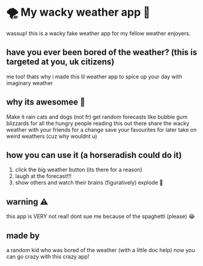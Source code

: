 # 🌪️ My wacky weather app 🌈
wassup! this is a wacky fake weather app for my fellow weather enjoyers.
## have you ever been bored of the weather? (this is targeted at you, uk citizens)
me too! thats why i made this lil weather app to spice up your day with imaginary weather
## why its awesomee 🌟
Make it rain cats and dogs (not fr)
get random forecasts like bubble gum blizzards for all the hungry people reading this out there
share the wacky weather with your friends for a change
save your favourites for later
take on weird weathers (cuz why wouldnt u)
## how you can use it (a horseradish could do it) 
1. click the big weather button (its there for a reason)
2. laugh at the forecast!!!
3. show others and watch their brains (figuratively) explode 🤯
## warning ⚠️
this app is VERY not real! dont sue me because of the spaghetti (please) 😂
## made by 
a random kid who was bored of the weather (with a little doc help)
now you can go crazy with this crazy app!
